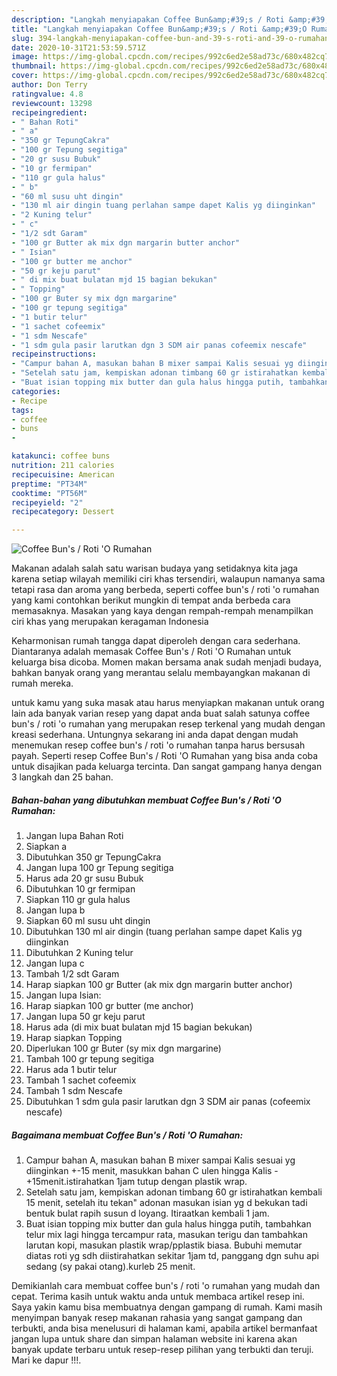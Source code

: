 ```yaml
---
description: "Langkah menyiapakan Coffee Bun&amp;#39;s / Roti &amp;#39;O Rumahan Homemade"
title: "Langkah menyiapakan Coffee Bun&amp;#39;s / Roti &amp;#39;O Rumahan Homemade"
slug: 394-langkah-menyiapakan-coffee-bun-and-39-s-roti-and-39-o-rumahan-homemade
date: 2020-10-31T21:53:59.571Z
image: https://img-global.cpcdn.com/recipes/992c6ed2e58ad73c/680x482cq70/coffee-buns-roti-o-rumahan-foto-resep-utama.jpg
thumbnail: https://img-global.cpcdn.com/recipes/992c6ed2e58ad73c/680x482cq70/coffee-buns-roti-o-rumahan-foto-resep-utama.jpg
cover: https://img-global.cpcdn.com/recipes/992c6ed2e58ad73c/680x482cq70/coffee-buns-roti-o-rumahan-foto-resep-utama.jpg
author: Don Terry
ratingvalue: 4.8
reviewcount: 13298
recipeingredient:
- " Bahan Roti"
- " a"
- "350 gr TepungCakra"
- "100 gr Tepung segitiga"
- "20 gr susu Bubuk"
- "10 gr fermipan"
- "110 gr gula halus"
- " b"
- "60 ml susu uht dingin"
- "130 ml air dingin tuang perlahan sampe dapet Kalis yg diinginkan"
- "2 Kuning telur"
- " c"
- "1/2 sdt Garam"
- "100 gr Butter ak mix dgn margarin butter anchor"
- " Isian"
- "100 gr butter me anchor"
- "50 gr keju parut"
- " di mix buat bulatan mjd 15 bagian bekukan"
- " Topping"
- "100 gr Buter sy mix dgn margarine"
- "100 gr tepung segitiga"
- "1 butir telur"
- "1 sachet cofeemix"
- "1 sdm Nescafe"
- "1 sdm gula pasir larutkan dgn 3 SDM air panas cofeemix nescafe"
recipeinstructions:
- "Campur bahan A, masukan bahan B mixer sampai Kalis sesuai yg diinginkan +-15 menit, masukkan bahan C ulen hingga Kalis -+15menit.istirahatkan 1jam tutup dengan plastik wrap."
- "Setelah satu jam, kempiskan adonan timbang 60 gr istirahatkan kembali 15 menit, setelah itu tekan&#34; adonan masukan isian yg d bekukan tadi bentuk bulat rapih susun d loyang. Itiraatkan kembali 1 jam."
- "Buat isian topping mix butter dan gula halus hingga putih, tambahkan telur mix lagi hingga tercampur rata, masukan terigu dan tambahkan larutan kopi, masukan plastik wrap/pplastik biasa. Bubuhi memutar diatas roti yg sdh diistirahatkan sekitar 1jam td, panggang dgn suhu api sedang (sy pakai otang).kurleb 25 menit."
categories:
- Recipe
tags:
- coffee
- buns
- 

katakunci: coffee buns  
nutrition: 211 calories
recipecuisine: American
preptime: "PT34M"
cooktime: "PT56M"
recipeyield: "2"
recipecategory: Dessert

---
```



![Coffee Bun&#39;s / Roti &#39;O Rumahan](https://img-global.cpcdn.com/recipes/992c6ed2e58ad73c/680x482cq70/coffee-buns-roti-o-rumahan-foto-resep-utama.jpg)

Makanan adalah salah satu warisan budaya yang setidaknya kita jaga karena setiap wilayah memiliki ciri khas tersendiri, walaupun namanya sama tetapi rasa dan aroma yang berbeda, seperti coffee bun&#39;s / roti &#39;o rumahan yang kami contohkan berikut mungkin di tempat anda berbeda cara memasaknya. Masakan yang kaya dengan rempah-rempah menampilkan ciri khas yang merupakan keragaman Indonesia

Keharmonisan rumah tangga dapat diperoleh dengan cara sederhana. Diantaranya adalah memasak Coffee Bun&#39;s / Roti &#39;O Rumahan untuk keluarga bisa dicoba. Momen makan bersama anak sudah menjadi budaya, bahkan banyak orang yang merantau selalu membayangkan makanan di rumah mereka.



untuk kamu yang suka masak atau harus menyiapkan makanan untuk orang lain ada banyak varian resep yang dapat anda buat salah satunya coffee bun&#39;s / roti &#39;o rumahan yang merupakan resep terkenal yang mudah dengan kreasi sederhana. Untungnya sekarang ini anda dapat dengan mudah menemukan resep coffee bun&#39;s / roti &#39;o rumahan tanpa harus bersusah payah.
Seperti resep Coffee Bun&#39;s / Roti &#39;O Rumahan yang bisa anda coba untuk disajikan pada keluarga tercinta. Dan sangat gampang hanya dengan 3 langkah dan 25 bahan.


<!--inarticleads1-->

##### Bahan-bahan yang dibutuhkan membuat Coffee Bun&#39;s / Roti &#39;O Rumahan:

1. Jangan lupa  Bahan Roti
1. Siapkan  a
1. Dibutuhkan 350 gr TepungCakra
1. Jangan lupa 100 gr Tepung segitiga
1. Harus ada 20 gr susu Bubuk
1. Dibutuhkan 10 gr fermipan
1. Siapkan 110 gr gula halus
1. Jangan lupa  b
1. Siapkan 60 ml susu uht dingin
1. Dibutuhkan 130 ml air dingin (tuang perlahan sampe dapet Kalis yg diinginkan
1. Dibutuhkan 2 Kuning telur
1. Jangan lupa  c
1. Tambah 1/2 sdt Garam
1. Harap siapkan 100 gr Butter (ak mix dgn margarin butter anchor)
1. Jangan lupa  Isian:
1. Harap siapkan 100 gr butter (me anchor)
1. Jangan lupa 50 gr keju parut
1. Harus ada  (di mix buat bulatan mjd 15 bagian bekukan)
1. Harap siapkan  Topping
1. Diperlukan 100 gr Buter (sy mix dgn margarine)
1. Tambah 100 gr tepung segitiga
1. Harus ada 1 butir telur
1. Tambah 1 sachet cofeemix
1. Tambah 1 sdm Nescafe
1. Dibutuhkan 1 sdm gula pasir larutkan dgn 3 SDM air panas (cofeemix nescafe)




<!--inarticleads2-->

##### Bagaimana membuat  Coffee Bun&#39;s / Roti &#39;O Rumahan:

1. Campur bahan A, masukan bahan B mixer sampai Kalis sesuai yg diinginkan +-15 menit, masukkan bahan C ulen hingga Kalis -+15menit.istirahatkan 1jam tutup dengan plastik wrap.
1. Setelah satu jam, kempiskan adonan timbang 60 gr istirahatkan kembali 15 menit, setelah itu tekan&#34; adonan masukan isian yg d bekukan tadi bentuk bulat rapih susun d loyang. Itiraatkan kembali 1 jam.
1. Buat isian topping mix butter dan gula halus hingga putih, tambahkan telur mix lagi hingga tercampur rata, masukan terigu dan tambahkan larutan kopi, masukan plastik wrap/pplastik biasa. Bubuhi memutar diatas roti yg sdh diistirahatkan sekitar 1jam td, panggang dgn suhu api sedang (sy pakai otang).kurleb 25 menit.




Demikianlah cara membuat coffee bun&#39;s / roti &#39;o rumahan yang mudah dan cepat. Terima kasih untuk waktu anda untuk membaca artikel resep ini. Saya yakin kamu bisa membuatnya dengan gampang di rumah. Kami masih menyimpan banyak resep makanan rahasia yang sangat gampang dan terbukti, anda bisa menelusuri di halaman kami, apabila artikel bermanfaat jangan lupa untuk share dan simpan halaman website ini karena akan banyak update terbaru untuk resep-resep pilihan yang terbukti dan teruji. Mari ke dapur !!!. 
